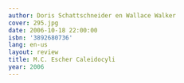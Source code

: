 ```yaml
---
author: Doris Schattschneider en Wallace Walker
cover: 295.jpg
date: 2006-10-18 22:00:00
isbn: '3892680736'
lang: en-us
layout: review
title: M.C. Escher Caleidocyli
year: 2006
---
```


